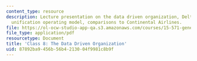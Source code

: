 ```yaml
---
content_type: resource
description: Lecture presentation on the data driven organization, Delta Air Lines'
  unification operating model, comparisons to Continental Airlines.
file: https://ol-ocw-studio-app-qa.s3.amazonaws.com/courses/15-571-generating-business-value-from-information-technology-spring-2009/87892ba9456b56b4213004f9981c8b9f_MIT15_571s09_lec08.pdf
file_type: application/pdf
resourcetype: Document
title: 'Class 8: The Data Driven Organization'
uid: 87892ba9-456b-56b4-2130-04f9981c8b9f
---
```

